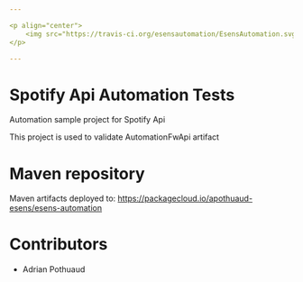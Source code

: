 ```yaml
---

<p align="center">
    <img src="https://travis-ci.org/esensautomation/EsensAutomation.svg?branch=master">
</p>

---
```


# Spotify Api Automation Tests

Automation sample project for Spotify Api

This project is used to validate AutomationFwApi artifact

# Maven repository

Maven artifacts deployed to:
https://packagecloud.io/apothuaud-esens/esens-automation

# Contributors

- Adrian Pothuaud
